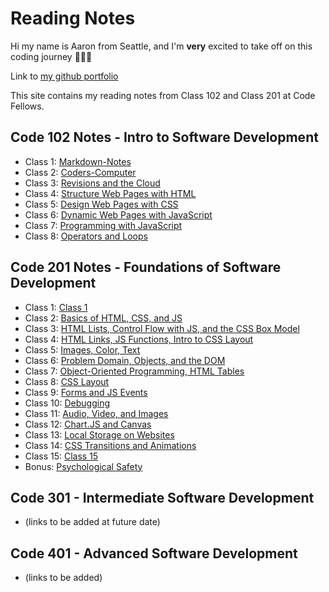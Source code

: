 # Reading Notes

Hi my name is Aaron from Seattle, and I'm **very** excited to take off on this coding journey 🚀🚀🚀

Link to [my github portfolio](https://github.com/amcwustl)

This site contains my reading notes from Class 102 and Class 201 at Code Fellows.

## Code 102 Notes - Intro to Software Development

- Class 1: [Markdown-Notes](102-Notes/Markdown-Notes.md)
- Class 2: [Coders-Computer](102-Notes/Coders-Computer.md)
- Class 3: [Revisions and the Cloud](102-Notes/Revisions-Cloud.md)
- Class 4: [Structure Web Pages with HTML](102-Notes/Class-4-102.md)
- Class 5: [Design Web Pages with CSS](102-Notes/Class-5-102.md)
- Class 6: [Dynamic Web Pages with JavaScript](102-Notes/Class-6-102.md)
- Class 7: [Programming with JavaScript](102-Notes/Class-7-102.md)
- Class 8: [Operators and Loops](102-Notes/Class-8-102.md)

## Code 201 Notes - Foundations of Software Development

- Class 1: [Class 1](201-Notes/Class-1-201.md)
- Class 2: [Basics of HTML, CSS, and JS](201-Notes/Class-2-201.md)
- Class 3: [HTML Lists, Control Flow with JS, and the CSS Box Model](201-Notes/Class-3-201.md)
- Class 4: [HTML Links, JS Functions, Intro to CSS Layout](201-Notes/Class-4-201.md)
- Class 5: [Images, Color, Text](201-Notes/Class-5-201.md)
- Class 6: [Problem Domain, Objects, and the DOM](201-Notes/Class-6-201.md)
- Class 7: [Object-Oriented Programming, HTML Tables](201-Notes/Class-7-201.md)
- Class 8: [CSS Layout](201-Notes/Class-8-201.md)
- Class 9: [Forms and JS Events](201-Notes/Class-9-201.md)
- Class 10: [Debugging](201-Notes/Class-10-201.md)
- Class 11: [Audio, Video, and Images](201-Notes/Class-11-201.md)
- Class 12: [Chart.JS and Canvas](201-Notes/Class-12-201.md)
- Class 13: [Local Storage on Websites](201-Notes/Class-13-201.md)
- Class 14: [CSS Transitions and Animations](201-Notes/Class-14-201.md)
- Class 15: [Class 15](201-Notes/Class-15-201.md)
- Bonus: [Psychological Safety](201-Notes/Class-14b-201.md)

## Code 301 - Intermediate Software Development

- (links to be added at future date)

## Code 401 - Advanced Software Development

- (links to be added)
